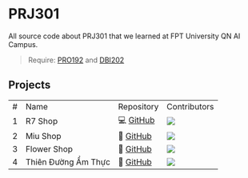 # PRJ301
All source code about PRJ301 that we learned at FPT University QN AI Campus.
> Require: [PRO192](https://github.com/fptqnk17/PRO192) and [DBI202](https://github.com/fptqnk17/DBI202)

## Projects

<table>
  <tr>
    <td>#</td>
    <td>Name</td>
    <td>Repository</td>
    <td>Contributors</td>
  </tr>
  <tr>
    <td>1</td>
    <td>R7 Shop</td>
    <td>
      💻 <a href="https://github.com/hardingadonis/r7-shop">GitHub</a>
    </td>
    <td>
      <a href="https://github.com/hardingadonis/r7-shop/graphs/contributors">
        <img src="https://contrib.rocks/image?repo=hardingadonis/r7-shop"/>
      </a>
    </td>
  </tr>
  <tr>
    <td>2</td>
    <td>Miu Shop</td>
    <td>
      💄 <a href="https://github.com/hardingadonis/miu-shop">GitHub</a>
    </td>
    <td>
      <a href="https://github.com/hardingadonis/miu-shop/graphs/contributors">
        <img src="https://contrib.rocks/image?repo=hardingadonis/miu-shop"/>
      </a>
    </td>
  </tr>
  <tr>
    <td>3</td>
    <td>Flower Shop</td>
    <td>
      🌸 <a href="https://github.com/bakaqc/flower">GitHub</a>
    </td>
    <td>
      <a href="https://github.com/bakaqc/flower/graphs/contributors">
        <img src="https://contrib.rocks/image?repo=bakaqc/flower"/>
      </a>
    </td>
  </tr>
  <tr>
    <td>4</td>
    <td>Thiên Đường Ẩm Thực</td>
    <td>
      🍖 <a href="https://github.com/siddle1512/Thienduongamthuc">GitHub</a>
    </td>
    <td>
      <a href="https://github.com/siddle1512/Thienduongamthuc/graphs/contributors">
        <img src="https://contrib.rocks/image?repo=siddle1512/Thienduongamthuc"/>
      </a>
    </td>
  </tr>
</table>